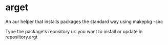 # arget
An aur helper that installs packages the standard way using makepkg -sirc

Type the package's repository url you want to install or update in reposiitory.argt
